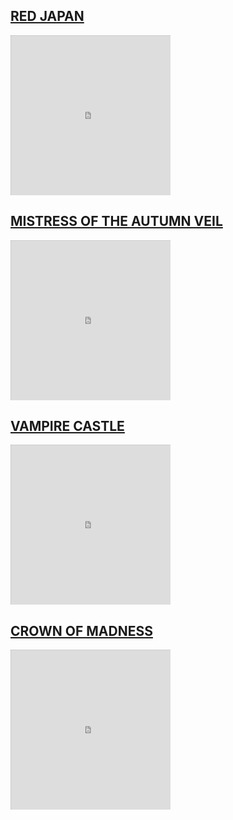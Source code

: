 ---
---

## [RED JAPAN](https://www.inkedgaming.com/products/red-japan-extended-mousepad?variant=42876984557768)

<div style="overflow:hidden;padding:0;position:relative;height:256;width:256;"><iframe 
style="-moz-transform: scale(0.25, 0.25); - webkit-transform: scale(0.25, 0.25); 
-o-transform: scale(0.25, 0.25);
-ms-transform: scale(0.25, 0.25);
transform: scale(0.25, 0.25); 
-moz-transform-origin: top left;
-webkit-transform-origin: top left;
-o-transform-origin: top left;-ms-transform-origin: top left;transform-origin: top left;" height=1024 width=1024 src="https://www.inkedgaming.com/cdn/shop/files/052Rayskinz-RedJapan_052A_1024x1024.jpg?v=1693423239"></iframe></div>

## [MISTRESS OF THE AUTUMN VEIL](https://www.inkedgaming.com/products/mistress-of-the-autumn-veil-extended-mousepad?variant=42897482318024)

<div style="overflow:hidden;padding:0;position:relative;height:256;width:256;"><iframe 
style="-moz-transform: scale(0.25, 0.25); - webkit-transform: scale(0.25, 0.25); 
-o-transform: scale(0.25, 0.25);
-ms-transform: scale(0.25, 0.25);
transform: scale(0.25, 0.25); 
-moz-transform-origin: top left;
-webkit-transform-origin: top left;
-o-transform-origin: top left;-ms-transform-origin: top left;transform-origin: top left;" height=1024 width=1024 src="https://www.inkedgaming.com/cdn/shop/files/052TheCuriographer-MistressOfTheAutumnVeil_052A_1024x1024.jpg?v=1695147712"></iframe></div>

## [VAMPIRE CASTLE](https://www.inkedgaming.com/products/moonlit-vampire-castle-extended-mousepad?variant=42165459878088)

<div style="overflow:hidden;padding:0;position:relative;height:256;width:256;"><iframe 
style="-moz-transform: scale(0.25, 0.25); - webkit-transform: scale(0.25, 0.25); 
-o-transform: scale(0.25, 0.25);
-ms-transform: scale(0.25, 0.25);
transform: scale(0.25, 0.25); 
-moz-transform-origin: top left;
-webkit-transform-origin: top left;
-o-transform-origin: top left;-ms-transform-origin: top left;transform-origin: top left;" height=1024 width=1024 src="https://www.inkedgaming.com/cdn/shop/products/052ClintCearley-MoonlitVampireCastle_1024x1024.jpg?v=1660932630"></iframe></div>

## [CROWN OF MADNESS](https://www.inkedgaming.com/products/crown-of-madness-extended-mousepad?variant=42949835456712)

<div style="overflow:hidden;padding:0;position:relative;height:256;width:256;"><iframe 
style="-moz-transform: scale(0.25, 0.25); - webkit-transform: scale(0.25, 0.25); 
-o-transform: scale(0.25, 0.25);
-ms-transform: scale(0.25, 0.25);
transform: scale(0.25, 0.25); 
-moz-transform-origin: top left;
-webkit-transform-origin: top left;
-o-transform-origin: top left;-ms-transform-origin: top left;transform-origin: top left;" height=1024 width=1024 src="https://www.inkedgaming.com/cdn/shop/files/052TheCuriographer-CrownofMadness_1024x1024.jpg?v=1697831332"></iframe></div>

